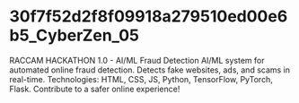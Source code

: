 # 30f7f52d2f8f09918a279510ed00e6b5_CyberZen_05
RACCAM HACKATHON 1.0 - AI/ML Fraud Detection  AI/ML system for automated online fraud detection. Detects fake websites, ads, and scams in real-time. Technologies: HTML, CSS, JS, Python, TensorFlow, PyTorch, Flask. Contribute to a safer online experience!
